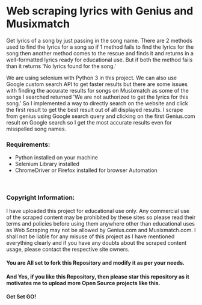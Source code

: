 # Web scraping lyrics with Genius and Musixmatch
Get lyrics of a song by just passing in the song name. There are 2 methods used to find the lyrics for a song so if 1 method fails to find the lyrics for the song then another method comes to the rescue and finds it and returns in a well-formatted lyrics ready for educational use. But if both the method fails than it returns 'No lyrics found for the song.'

We are using selenium with Python 3 in this project. We can also use Google custom search API to get faster results but there are some issues with finding the accurate results for songs on Musixmatch as some of the songs I searched returned 'We are not authorized to get the lyrics for this song.' So I implemented a way to directly search on the website and click the first result to get the best result out of all displayed results. I scrape from genius using Google search query and clicking on the first Genius.com result on Google search so I get the most accurate results even for misspelled song names. 

### Requirements:
* Python installed on your machine
* Selenium Library installed
* ChromeDriver or Firefox installed for browser Automation

<br>

### Copyright Information:
I have uploaded this project for educational use only. Any commercial use of the scraped content may be prohibited by these sites so please read their terms and policies before using them anywhere other than educational uses as Web Scraping may not be allowed by Genius.com and Musixmatch.com. I shall not be liable for any misuse of this project as I have mentioned everything clearly and if you have any doubts about the scraped content usage, please contact the respective site owners.  

#### You are All set to fork this Repository and modify it as per your needs.

#### And Yes, if you like this Repository, then please star this repository as it motivates me to upload more Open Source projects like this.

#### Get Set GO!
